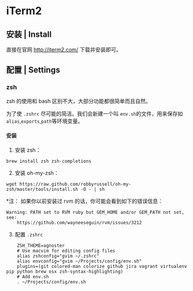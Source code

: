 # iTerm2

## 安装 | Install

直接在官网 http://iterm2.com/ 下载并安装即可。

## 配置 | Settings

### zsh

zsh 的使用和 bash 区别不大，大部分功能都很简单而且自然。

为了使 `.zshrc` 尽可能的简洁。我们会新建一个叫 `env.sh`的文件，用来保存如`alias`,`exports`,`path`等环境变量。

#### 安装

1. 安装 zsh：
```
brew install zsh zsh-completions
```

2. 安装 oh-my-zsh：
```
wget https://raw.github.com/robbyrussell/oh-my-zsh/master/tools/install.sh -O - | sh
```

*注：
如果你以前安装过 rvm 的话，你可能会看到如下的错误信息： 

```
Warning: PATH set to RVM ruby but GEM_HOME and/or GEM_PATH not set, see:
    https://github.com/wayneeseguin/rvm/issues/3212
```

3. 配置 `.zshrc`

```
    ZSH_THEME=agnoster
    # Use macvim for editing config files
    alias zshconfig="gvim ~/.zshrc"
    alias envconfig="gvim ~/Projects/config/env.sh"
    plugins=(git colored-man colorize github jira vagrant virtualenv pip python brew osx zsh-syntax-highlighting)
    # Add env.sh
    . ~/Projects/config/env.sh
```

#### 

